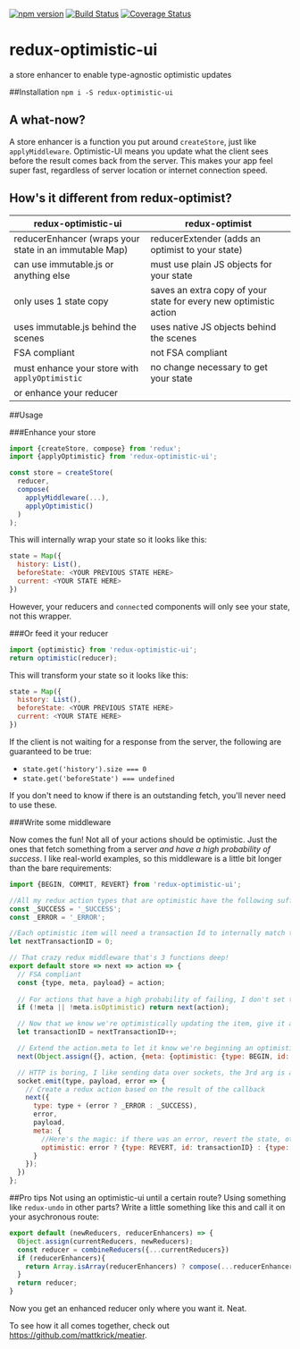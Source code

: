 [![npm version](https://badge.fury.io/js/redux-optimistic-ui.svg)](https://badge.fury.io/js/redux-optimistic-ui)
[![Build Status](https://travis-ci.org/mattkrick/redux-optimistic-ui.svg?branch=master)](https://travis-ci.org/mattkrick/redux-optimistic-ui)
[![Coverage Status](https://coveralls.io/repos/github/mattkrick/redux-optimistic-ui/badge.svg?branch=master)](https://coveralls.io/github/mattkrick/redux-optimistic-ui?branch=master)

# redux-optimistic-ui
a store enhancer to enable type-agnostic optimistic updates

##Installation
`npm i -S redux-optimistic-ui`

## A what-now?
A store enhancer is a function you put around `createStore`, just like `applyMiddleware`.
Optimistic-UI means you update what the client sees before the result comes back from the server.
This makes your app feel super fast, regardless of server location or internet connection speed.

## How's it different from redux-optimist?

| redux-optimistic-ui                                    | redux-optimist                                                    |
|--------------------------------------------------------|-------------------------------------------------------------------|
| reducerEnhancer (wraps your state in an immutable Map) | reducerExtender (adds an optimist to your state)                  |
| can use immutable.js or anything else                  | must use plain JS objects for your state                          |
| only uses 1 state copy                                 | saves an extra copy of your state for every new optimistic action |
| uses immutable.js behind the scenes                    | uses native JS objects behind the scenes                          |
| FSA compliant                                          | not FSA compliant                                                 |
| must enhance your store with `applyOptimistic`         | no change necessary to get your state                             |
|   or enhance your reducer                              |                                                                   |

##Usage

###Enhance your store

```js
import {createStore, compose} from 'redux';
import {applyOptimistic} from 'redux-optimistic-ui';

const store = createStore(
  reducer,
  compose(
    applyMiddleware(...),
    applyOptimistic()
  )
);
```

This will internally wrap your state so it looks like this:

```js
state = Map({
  history: List(),
  beforeState: <YOUR PREVIOUS STATE HERE>
  current: <YOUR STATE HERE>
})
```

However, your reducers and `connect`ed components will only see your state, not this wrapper.

###Or feed it your reducer

```js
import {optimistic} from 'redux-optimistic-ui';
return optimistic(reducer);
```

This will transform your state so it looks like this:

```js
state = Map({
  history: List(),
  beforeState: <YOUR PREVIOUS STATE HERE>
  current: <YOUR STATE HERE>
})
```

If the client is not waiting for a response from the server, the following are guaranteed to be true:
- `state.get('history').size === 0`
- `state.get('beforeState') === undefined`

If you don't need to know if there is an outstanding fetch, you'll never need to use these.

###Write some middleware

Now comes the fun! Not all of your actions should be optimistic. 
Just the ones that fetch something from a server *and have a high probability of success*.
I like real-world examples, so this middleware is a little bit longer than the bare requirements:

```js
import {BEGIN, COMMIT, REVERT} from 'redux-optimistic-ui';

//All my redux action types that are optimistic have the following suffixes, yours may vary
const _SUCCESS = '_SUCCESS';
const _ERROR = '_ERROR';

//Each optimistic item will need a transaction Id to internally match the BEGIN to the COMMIT/REVERT 
let nextTransactionID = 0;

// That crazy redux middleware that's 3 functions deep!
export default store => next => action => {
  // FSA compliant
  const {type, meta, payload} = action;
  
  // For actions that have a high probability of failing, I don't set the flag
  if (!meta || !meta.isOptimistic) return next(action);

  // Now that we know we're optimistically updating the item, give it an ID
  let transactionID = nextTransactionID++;

  // Extend the action.meta to let it know we're beginning an optimistic update
  next(Object.assign({}, action, {meta: {optimistic: {type: BEGIN, id: transactionID}}}));

  // HTTP is boring, I like sending data over sockets, the 3rd arg is a callback 
  socket.emit(type, payload, error => {
    // Create a redux action based on the result of the callback 
    next({
      type: type + (error ? _ERROR : _SUCCESS),
      error,
      payload,
      meta: {
        //Here's the magic: if there was an error, revert the state, otherwise, commit it
        optimistic: error ? {type: REVERT, id: transactionID} : {type: COMMIT, id: transactionID}
      }
    });
  })
};
```

##Pro tips
Not using an optimistic-ui until a certain route? Using something like `redux-undo` in other parts? Write a little something like this and call it on your asychronous route:

```js
export default (newReducers, reducerEnhancers) => {
  Object.assign(currentReducers, newReducers);
  const reducer = combineReducers({...currentReducers})
  if (reducerEnhancers){
    return Array.isArray(reducerEnhancers) ? compose(...reducerEnhancers)(reducer) : reducerEnhancers(reducer);
  }
  return reducer;
}
```
Now you get an enhanced reducer only where you want it. Neat.

To see how it all comes together, check out https://github.com/mattkrick/meatier.
